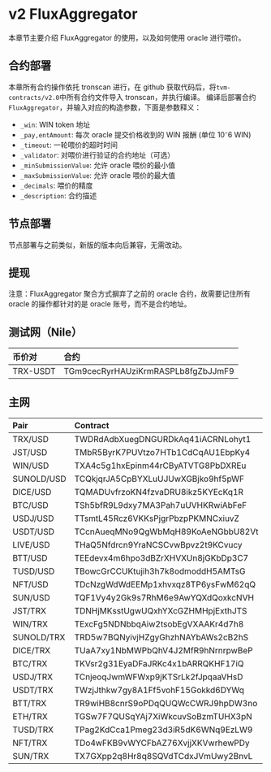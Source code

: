 # v2 FluxAggregator

本章节主要介绍 FluxAggregator 的使用，以及如何使用 oracle 进行喂价。

## 合约部署

本章所有合约操作依托 tronscan 进行，在 github 获取代码后，将`tvm-contracts/v2.0`中所有合约文件导入 tronscan，并执行编译。
编译后部署合约`FluxAggregator`，并输入对应的构造参数，下面是参数释义：

- `_win`: WIN token 地址
- `_pay,entAmount`: 每次 oracle 提交价格收到的 WIN 报酬 (单位 10⁻6 WIN)
- `_timeout`: 一轮喂价的超时时间
- `_validator`: 对喂价进行验证的合约地址（可选）
- `_minSubmissionValue`: 允许 oracle 喂价的最小值
- `_maxSubmissionValue`: 允许 oracle 喂价的最大值
- `_decimals`: 喂价的精度
- `_description`: 合约描述

## 节点部署

节点部署与之前类似，新版的版本向后兼容，无需改动。

## 提现

注意：FluxAggregator 聚合方式摒弃了之前的 oracle 合约，故需要记住所有 oracle 的操作都针对的是 oracle 账号，而不是合约地址。

## 测试网（Nile）

| 币价对   | 合约                               |
| :------- | :--------------------------------- |
| TRX-USDT | TGm9cecRyrHAUziKrmRASPLb8fgZbJJmF9 |

## 主网

| Pair     | Contract                           |
| :------- | :--------------------------------- |
| TRX/USD  | TWDRdAdbXuegDNGURDkAq41iACRNLohyt1 |
| JST/USD  | TMbR5ByrK7PUVtzo7HTb1CdCqAU1EbpKy4 |
| WIN/USD  | TXA4c5g1hxEpinm44rCByATVTG8PbDXREu |
| SUNOLD/USD  | TCQkjqrJA5CpBYXLuUJUwXGBjko9hf5pWF |
| DICE/USD | TQMADUvfrzoKN4fzvaDRU8ikz5KYEcKq1R |
| BTC/USD  | TSh5bfR9L9dxy7MA3Pah7uUVHKRwiAbFeF |
| USDJ/USD | TTsmtL45Rcz6VKKsPjgrPbzpPKMNCxiuvZ |
| USDT/USD | TCcnAueqMNo9QgWbMqH89KoAeNGbbU82Vt |
| LIVE/USD | THaQ5Nfdrcn9YraNCSCvwBpvz2t9KCvucy |
| BTT/USD  | TEEdevx4m6hpo3dBZrXHVXUn8jGKbDp3C7 |
| TUSD/USD | TBowcGrCCUKtujih3h7k8odmoddH5AMTsG |
| NFT/USD  | TDcNzgWdWdEEMp1xhvxqz8TP6ysFwM62qQ |
| SUN/USD  | TQF1Vy4y2Gk9s7RhM6e9AwYQXdQoxkcNVH |
| JST/TRX  | TDNHjMKsstUgwUQxhYXcGZHMHpjExthJTS |
| WIN/TRX  | TExcFg5NDNbbqAiw2tsobEgVXAAKr4d7h8 |
| SUNOLD/TRX  | TRD5w7BQNyivjHZgyGhzhNAYbAWs2cB2hS |
| DICE/TRX | TUaA7xy1NbMWPbQhV4J2MfR9hNrnrpwBeP |
| BTC/TRX  | TKVsr2g31EyaDFaJRKc4x1bARRQKHF17iQ |
| USDJ/TRX | TCnjeoqJwmWFWxp9jKTSrLk2fJpqaaVHsD |
| USDT/TRX | TWzjJthkw7gy8A1Ff5vohF15Gokkd6DYWq |
| BTT/TRX  | TR9wiHB8cnrS9oPDqQUQWcCWRJ9hpDW3no |
| ETH/TRX  | TGSw7F7QUSqYAj7XiWkcuvSoBzmTUHX3pN |
| TUSD/TRX | TPag2KdCca1Pmeg23d3iR5dK6WNq9EzLW9 |
| NFT/TRX  | TDo4wFKB9vWYCFbAZ76XvjjXKVwrhewPDy |
| SUN/TRX  | TX7GXpp2q8Hr8q8SQVdTCdxJVmUwy2BnvL |

